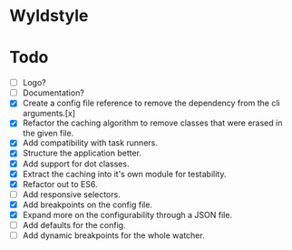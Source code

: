 # Wyldstyle

# Todo
- [ ] Logo?
- [ ] Documentation?
- [x] Create a config file reference to remove the dependency from the cli arguments.[x]
- [x] Refactor the caching algorithm to remove classes that were erased in the given file.
- [x] Add compatibility with task runners.
- [x] Structure the application better.
- [x] Add support for dot classes.
- [x] Extract the caching into it's own module for testability.
- [x] Refactor out to ES6.
- [ ] Add responsive selectors.
- [x] Add breakpoints on the config file.
- [x] Expand more on the configurability through a JSON file.
- [ ] Add defaults for the config.
- [ ] Add dynamic breakpoints for the whole watcher.
